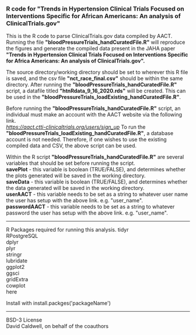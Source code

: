 ### R code for "Trends in Hypertension Clinical Trials Focused on Interventions Specific for African Americans: An analysis of ClinicalTrials.gov"

This is the R code to parse ClinicalTrials.gov data compiled by AACT. Running the file **"bloodPressureTrials_handCuratedFile.R"** will reproduce the figures and generate the compiled data present in the JAHA paper **"Trends in Hypertension Clinical Trials Focused on Interventions Specific for Africa Americans: An analysis of ClinicalTrials.gov".**

The source directory/working directory should be set to wherever this R file is saved, and the csv file **"nct_race_final.csv"** should be within the same directory. After running the **"bloodPressureTrials_handCuratedFile.R"** script, a datafile titled **"htnRdata_9_16_2020.rds"** will be created. This can be used in the **"bloodPressureTrials_loadExisting_handCuratedFile.R"**.  

Before running the **"bloodPressureTrials_handCuratedFile.R"** script, an individual must make an account with the
AACT website via the following link.  
*https://aact.ctti-clinicaltrials.org/users/sign_up*
To run the **"bloodPressureTrials_loadExisting_handCuratedFile.R"**, a database account is not needed. Therefore, if one wishes to use the existing compiled data and CSV, the above script can be used.

Within the R script **"bloodPressureTrials_handCuratedFile.R"** are several variables that should be set before running the script.   
**savePlot** - this variable is boolean (TRUE/FALSE), and determines whether the plots generated will be saved in the working directory.    
**saveData** - this variable is boolean (TRUE/FALSE), and determines whether the data generated will be saved in the working directory.  
**userAACT** - this variable needs to be set as a string to whatever user name the user has setup with the above link. e.g. "user_name".  
**passwordAACT** - this variable needs to be set as a string to whatever password the user has setup with the above link. e.g. "user_name".


---
R Packages required for running this analysis.
tidyr  
RPostgreSQL  
dplyr  
plyr  
stringr  
lubridate  
ggplot2  
ggsci  
gridExtra  
cowplot  
here  

Install with install.packges('packageName')

---

BSD-3 License  
David Caldwell, on behalf of the coauthors
